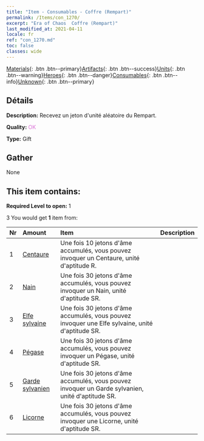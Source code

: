 ```yaml
---
title: "Item - Consumables - Coffre (Rempart)"
permalink: /Items/con_1270/
excerpt: "Era of Chaos  Coffre (Rempart)"
last_modified_at: 2021-04-11
locale: fr
ref: "con_1270.md"
toc: false
classes: wide
---
```

 [Materials](/fr/Items/){: .btn .btn--primary}[Artifacts](/fr/Items/Artifacts/){: .btn .btn--success}[Units](/fr/Items/Units/){: .btn .btn--warning}[Heroes](/fr/Items/Heroes/){: .btn .btn--danger}[Consumables](/fr/Items/Consumables/){: .btn .btn--info}[Unknown](/fr/Items/Unknown/){: .btn .btn--primary}

## Détails
 **Description:** Recevez un jeton d'unité aléatoire du Rempart.

 **Quality:** <span style="color: #DA70D6">OK</span>

 **Type:** Gift

## Gather

  None

## This item contains:

 **Required Level to open:** 1

 3 You would get **1** item  from:

  | Nr | Amount |     Item    | Description |
  |:---|:-------|:------------|:-----------:|
  | 1 | [Centaure](/fr/Items/unt_199/) | Une fois 10 jetons d'âme accumulés, vous pouvez invoquer un Centaure, unité d'aptitude R. | 
  | 2 | [Nain](/fr/Items/unt_200/) | Une fois 30 jetons d'âme accumulés, vous pouvez invoquer un Nain, unité d'aptitude SR. | 
  | 3 | [Elfe sylvaine](/fr/Items/unt_201/) | Une fois 30 jetons d'âme accumulés, vous pouvez invoquer une Elfe sylvaine, unité d'aptitude SR. | 
  | 4 | [Pégase](/fr/Items/unt_202/) | Une fois 30 jetons d'âme accumulés, vous pouvez invoquer un Pégase, unité d'aptitude SR. | 
  | 5 | [Garde sylvanien](/fr/Items/unt_203/) | Une fois 30 jetons d'âme accumulés, vous pouvez invoquer un Garde sylvanien, unité d'aptitude SR. | 
  | 6 | [Licorne](/fr/Items/unt_204/) | Une fois 30 jetons d'âme accumulés, vous pouvez invoquer une Licorne, unité d'aptitude SR. | 
